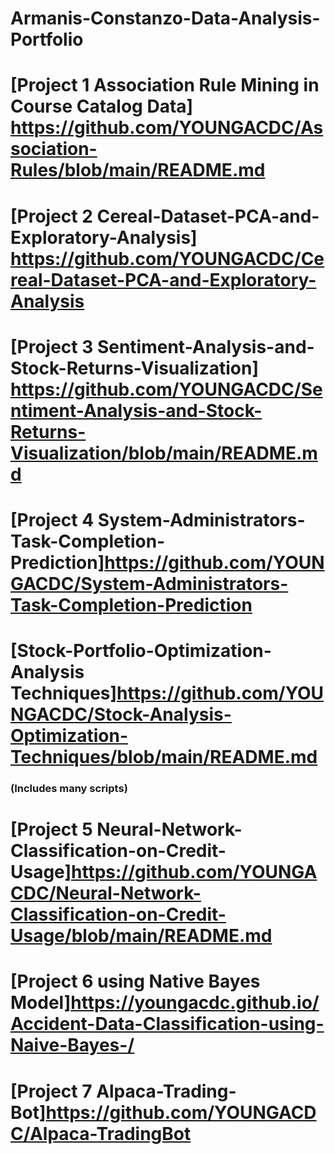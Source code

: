 # Armanis-Constanzo-Data-Analysis-Portfolio



# [Project 1 Association Rule Mining in Course Catalog Data] https://github.com/YOUNGACDC/Association-Rules/blob/main/README.md



# [Project 2 Cereal-Dataset-PCA-and-Exploratory-Analysis]  https://github.com/YOUNGACDC/Cereal-Dataset-PCA-and-Exploratory-Analysis


# [Project 3 Sentiment-Analysis-and-Stock-Returns-Visualization] https://github.com/YOUNGACDC/Sentiment-Analysis-and-Stock-Returns-Visualization/blob/main/README.md



# [Project 4 System-Administrators-Task-Completion-Prediction]https://github.com/YOUNGACDC/System-Administrators-Task-Completion-Prediction


# [Stock-Portfolio-Optimization-Analysis Techniques]https://github.com/YOUNGACDC/Stock-Analysis-Optimization-Techniques/blob/main/README.md
### (Includes many scripts)


# [Project 5 Neural-Network-Classification-on-Credit-Usage]https://github.com/YOUNGACDC/Neural-Network-Classification-on-Credit-Usage/blob/main/README.md


# [Project 6 using Native Bayes Model]https://youngacdc.github.io/Accident-Data-Classification-using-Naive-Bayes-/

# [Project 7 Alpaca-Trading-Bot]https://github.com/YOUNGACDC/Alpaca-TradingBot
